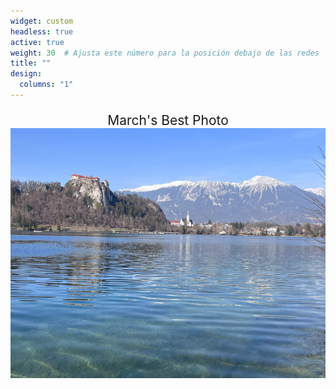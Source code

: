 ```yaml
---
widget: custom
headless: true
active: true
weight: 30  # Ajusta este número para la posición debajo de las redes
title: ""
design:
  columns: "1"
---
```

<!-- Contenedor de la foto -->
<div class="photo-container">
    <div class="photo-title">March's Best Photo</div>
    <img src="authors/images/bled_lake.jpeg" alt="March's Best Photo">
</div>

<style>
.photo-container {
    text-align: center;
    margin-top: 20px;
}
.photo-container img {
    width: 600px; /* Ajusta el tamaño según sea necesario */
    height: 400px; /* Ajusta el tamaño según sea necesario */
    object-fit: cover;
    display: block;
    margin-left: auto;
    margin-right: auto;
}
.photo-title {
    font-size: 1.5em;
    margin-top: 10px;
    text-align: center;
}
</style>

